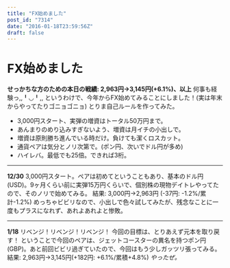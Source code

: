 ```yaml
---
title: "FX始めました"
post_id: "7314"
date: "2016-01-18T23:59:56Z"
draft: false
---
```


# FX始めました

**せっかちな方のための本日の戦績: 2,963円→3,145円(+6.1%)、以上** 何事も経験っ,,╹◡╹,, というわけで、今年からFX始めてみることにしました！(実は年末からやってたりゴニョゴニョ)  とりま自己ルールを作ってみた。 

  * 3,000円スタート、実弾の増資はトータル50万円まで。
  * あんまりのめり込みすぎないよう、増資は月イチの小出しで。
  * 増資は原則勝ち進んでいる時だけ。負けても潔くロスカット。
  * 通貨ペアは気分とノリ次第で。(ポン円、次いでドル円が多め)
  * ハイレバ。最低でも25倍。できれば3桁。

* * *

**12/30** 3,000円スタート。ペアは初めてということもあり、基本のドル円(USD)。9ヶ月くらい前に実弾15万円くらいで、個別株の現物デイトレやってたので、そのノリで始めてみる。 結果: 3,000円→2,963円 (-37円: -1.2%/累計-1.2%) めっちゃビビリなので、小出しで色々試してみたが、残念なことに一度もプラスになれず、あれよあれよと惨敗。 

* * *

**1/18** リベンジ！リベンジ！リベンジ！ 今回の目標は、とりあえず元本を取り戻す！ ということで今回のペアは、ジェットコースターの異名を持つポン円(GBP)。あと前回ビビリ過ぎていたので、今回はもう少しガッツリ張ってみる。 結果: 2,963円→3,145円(+182円: +6.1%/累積+4.8%) _やったぜ。_
